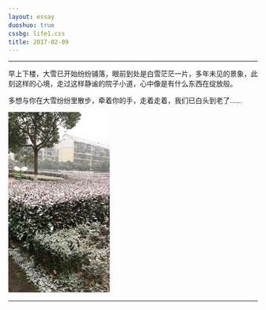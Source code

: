 ```yaml
---
layout: essay
duoshuo: true
cssbg: life1.css
title: 2017-02-09
---
```


----------

早上下楼，大雪已开始纷纷铺落，眼前到处是白雪茫茫一片，多年未见的景象，此刻这样的心境，走过这样静谧的院子小道，心中像是有什么东西在绽放般。

多想与你在大雪纷纷里散步，牵着你的手，走着走着，我们已白头到老了......

![](/images/diaryRes/15.jpg)

---------

